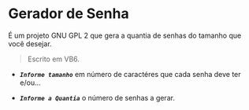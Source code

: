 # Gerador de Senha
É um projeto GNU GPL 2 que gera a quantia de senhas do tamanho que você desejar.
> Escrito em VB6.

* ***```Informe tamanho```*** em número de caractéres que cada senha deve ter e/ou...  

* ***```Informe a Quantia```*** o número de senhas a gerar.
